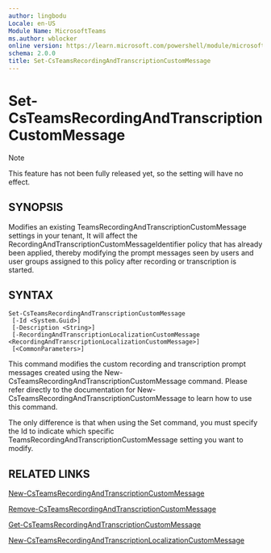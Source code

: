 ```yaml
---
author: lingbodu
Locale: en-US
Module Name: MicrosoftTeams
ms.author: wblocker
online version: https://learn.microsoft.com/powershell/module/microsoftteams/set-CsTeamsRecordingAndTranscriptionCustomMessage
schema: 2.0.0
title: Set-CsTeamsRecordingAndTranscriptionCustomMessage
---
```

# Set-CsTeamsRecordingAndTranscriptionCustomMessage

> [!NOTE]
> This feature has not been fully released yet, so the setting will have no effect.

## SYNOPSIS
Modifies an existing TeamsRecordingAndTranscriptionCustomMessage settings in your tenant, It will affect the RecordingAndTranscriptionCustomMessageIdentifier policy that has already been applied, thereby modifying the prompt messages seen by users and user groups assigned to this policy after recording or transcription is started.

## SYNTAX

```
Set-CsTeamsRecordingAndTranscriptionCustomMessage
 [-Id <System.Guid>]
 [-Description <String>]
 [-RecordingAndTranscriptionLocalizationCustomMessage <RecordingAndTranscriptionLocalizationCustomMessage>]
 [<CommonParameters>]
```

This command modifies the custom recording and transcription prompt messages created using the New-CsTeamsRecordingAndTranscriptionCustomMessage command. Please refer directly to the documentation for New-CsTeamsRecordingAndTranscriptionCustomMessage to learn how to use this command.

The only difference is that when using the Set command, you must specify the Id to indicate which specific TeamsRecordingAndTranscriptionCustomMessage setting you want to modify.

## RELATED LINKS
[New-CsTeamsRecordingAndTranscriptionCustomMessage](https://learn.microsoft.com/powershell/module/microsoftteams/new-CsTeamsRecordingAndTranscriptionCustomMessage)

[Remove-CsTeamsRecordingAndTranscriptionCustomMessage](https://learn.microsoft.com/powershell/module/microsoftteams/remove-CsTeamsRecordingAndTranscriptionCustomMessage)

[Get-CsTeamsRecordingAndTranscriptionCustomMessage](https://learn.microsoft.com/powershell/module/microsoftteams/Get-CsTeamsRecordingAndTranscriptionCustomMessage)

[New-CsTeamsRecordingAndTranscriptionLocalizationCustomMessage](https://learn.microsoft.com/powershell/module/microsoftteams/new-CsTeamsRecordingAndTranscriptionLocalizationCustomMessage)
